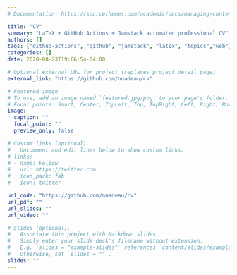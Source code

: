 ```yaml
---
# Documentation: https://sourcethemes.com/academic/docs/managing-content/

title: "CV"
summary: "LaTeX + GitHub Actions + Jamstack automated professional CV"
authors: []
tags: ["github-actions", "github", "jamstack", "latex", "topics","web"]
categories: []
date: 2020-08-23T19:06:54-04:00

# Optional external URL for project (replaces project detail page).
external_link: "https://github.com/nnadeau/cv"

# Featured image
# To use, add an image named `featured.jpg/png` to your page's folder.
# Focal points: Smart, Center, TopLeft, Top, TopRight, Left, Right, BottomLeft, Bottom, BottomRight.
image:
  caption: ""
  focal_point: ""
  preview_only: false

# Custom links (optional).
#   Uncomment and edit lines below to show custom links.
# links:
# - name: Follow
#   url: https://twitter.com
#   icon_pack: fab
#   icon: twitter

url_code: "https://github.com/nnadeau/cv"
url_pdf: ""
url_slides: ""
url_video: ""

# Slides (optional).
#   Associate this project with Markdown slides.
#   Simply enter your slide deck's filename without extension.
#   E.g. `slides = "example-slides"` references `content/slides/example-slides.md`.
#   Otherwise, set `slides = ""`.
slides: ""
---
```

